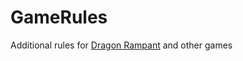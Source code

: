 # GameRules
Additional rules for [Dragon Rampant](Dragon%20Rampant/Fantastical%20Rules.mkd) and other games
